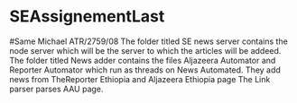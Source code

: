 # SEAssignementLast 
#Same Michael ATR/2759/08
The folder titled SE news server contains the node server which will be the server to which the articles will be addeed.
The folder titled News adder contains the files Aljazeera Automator and Reporter Automator which run as threads on News Automated. They add news from TheReporter Ethiopia and Aljazeera Ethiopia page
The Link parser parses AAU page. 
